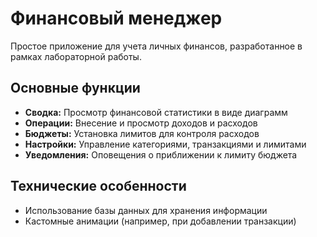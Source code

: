 # Финансовый менеджер

Простое приложение для учета личных финансов, разработанное в рамках лабораторной работы.

## Основные функции

* **Сводка:** Просмотр финансовой статистики в виде диаграмм
* **Операции:** Внесение и просмотр доходов и расходов
* **Бюджеты:** Установка лимитов для контроля расходов
* **Настройки:** Управление категориями, транзакциями и лимитами
* **Уведомления:** Оповещения о приближении к лимиту бюджета

## Технические особенности

* Использование базы данных для хранения информации
* Кастомные анимации (например, при добавлении транзакции)
